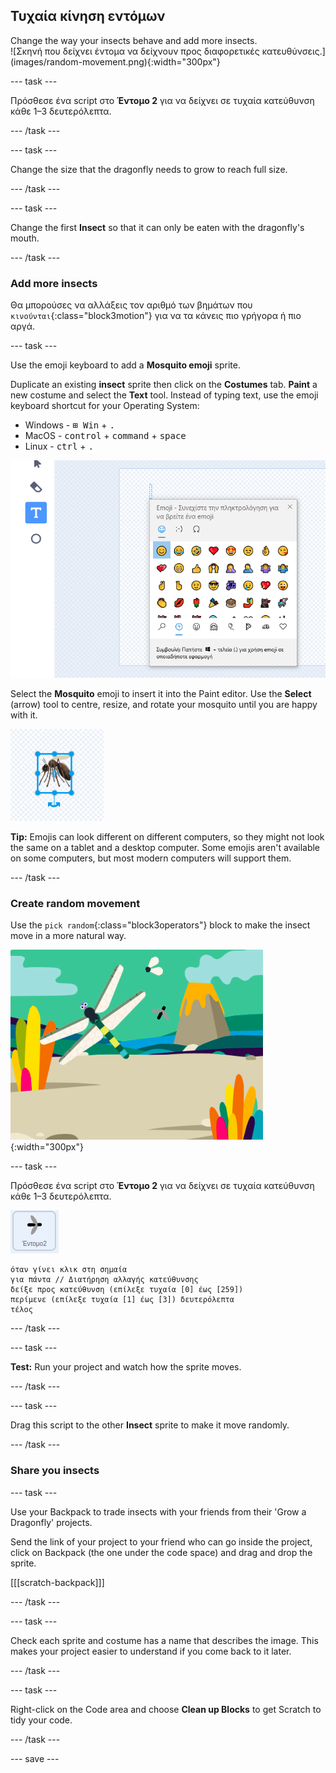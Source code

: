 ## Τυχαία κίνηση εντόμων

<div style="display: flex; flex-wrap: wrap">
<div style="flex-basis: 200px; flex-grow: 1; margin-right: 15px;">
Change the way your insects behave and add more insects.
</div>
<div>
![Σκηνή που δείχνει έντομα να δείχνουν προς διαφορετικές κατευθύνσεις.](images/random-movement.png){:width="300px"}
</div>
</div>

--- task ---

Πρόσθεσε ένα script στο **Έντομο 2** για να δείχνει σε τυχαία κατεύθυνση κάθε 1–3 δευτερόλεπτα.

--- /task ---

--- task ---

Change the size that the dragonfly needs to grow to reach full size.

--- /task ---

--- task ---

Change the first **Insect** so that it can only be eaten with the dragonfly's mouth.

--- /task ---

### Add more insects

Θα μπορούσες να αλλάξεις τον αριθμό των βημάτων που `κινούνται`{:class="block3motion"} για να τα κάνεις πιο γρήγορα ή πιο αργά.

--- task ---

Use the emoji keyboard to add a **Mosquito emoji** sprite.

Duplicate an existing **insect** sprite then click on the **Costumes** tab. **Paint** a new costume and select the **Text** tool. Instead of typing text, use the emoji keyboard shortcut for your Operating System:

- Windows - <kbd>⊞ Win</kbd> + <kbd>.</kbd>
- MacOS - <kbd>control</kbd> + <kbd>command</kbd> + <kbd>space</kbd>
- Linux - <kbd>ctrl</kbd> + <kbd>.</kbd>

![The popup emoji keyboard with the 'animals and nature' category selected.](images/emoji-keyboard.png)

Select the **Mosquito** emoji to insert it into the Paint editor. Use the **Select** (arrow) tool to centre, resize, and rotate your mosquito until you are happy with it.

![The mosquito emoji in the paint editor.](images/emoji-mosquito.png)

**Tip:** Emojis can look different on different computers, so they might not look the same on a tablet and a desktop computer. Some emojis aren't available on some computers, but most modern computers will support them.

--- /task ---

### Create random movement

Use the `pick random`{:class="block3operators"} block to make the insect move in a more natural way.

![Stage showing insects pointing in different directions.](images/random-movement.png){:width="300px"}

--- task ---

Πρόσθεσε ένα script στο **Έντομο 2** για να δείχνει σε τυχαία κατεύθυνση κάθε 1–3 δευτερόλεπτα.

![](images/insect2-icon.png)

```blocks3
όταν γίνει κλικ στη σημαία
για πάντα // Διατήρηση αλλαγής κατεύθυνσης
δείξε προς κατεύθυνση (επίλεξε τυχαία [0] έως [259])
περίμενε (επίλεξε τυχαία [1] έως [3]) δευτερόλεπτα
τέλος
```

--- /task ---

--- task ---

**Test:** Run your project and watch how the sprite moves.

--- /task ---

--- task ---

Drag this script to the other **Insect** sprite to make it move randomly.

--- /task ---

### Share you insects

--- task ---

Use your Backpack to trade insects with your friends from their 'Grow a Dragonfly' projects.

Send the link of your project to your friend who can go inside the project, click on Backpack (the one under the code space) and drag and drop the sprite.

[[[scratch-backpack]]]

--- /task ---

--- task ---

Check each sprite and costume has a name that describes the image. This makes your project easier to understand if you come back to it later.

--- /task ---

--- task ---

Right-click on the Code area and choose **Clean up Blocks** to get Scratch to tidy your code.

--- /task ---

--- save ---
